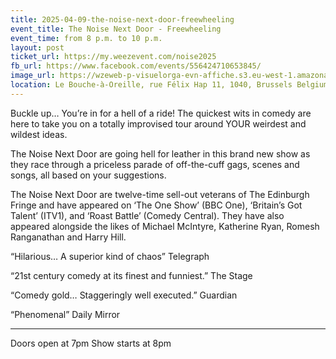 ```yaml
---
title: 2025-04-09-the-noise-next-door-freewheeling
event_title: The Noise Next Door - Freewheeling
event_time: from 8 p.m. to 10 p.m.
layout: post
ticket_url: https://my.weezevent.com/noise2025
fb_url: https://www.facebook.com/events/556424710653845/
image_url: https://wzeweb-p-visuelorga-evn-affiche.s3.eu-west-1.amazonaws.com/affiche_1225805.png
location: Le Bouche-à-Oreille, rue Félix Hap 11, 1040, Brussels Belgium
---
```


Buckle up… You’re in for a hell of a ride! The quickest wits in comedy are here to take you on a totally improvised tour around YOUR weirdest and wildest ideas.

The Noise Next Door are going hell for leather in this brand new show as they race through a priceless parade of off-the-cuff gags, scenes and songs, all based on your suggestions.

The Noise Next Door are twelve-time sell-out veterans of The Edinburgh Fringe and have appeared on ‘The One Show’ (BBC One), ‘Britain’s Got Talent’ (ITV1), and ‘Roast Battle’ (Comedy Central). They have also appeared alongside the likes of Michael McIntyre, Katherine Ryan, Romesh Ranganathan and Harry Hill. 

“Hilarious… A superior kind of chaos” Telegraph

“21st century comedy at its finest and funniest.” The Stage

“Comedy gold… Staggeringly well executed.” Guardian

“Phenomenal” Daily Mirror

<hr style="width:100%;" />
Doors open at 7pm  
Show starts at 8pm

